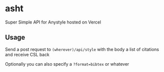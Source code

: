 # asht

Super Simple API for Anystyle hosted on Vercel

## Usage

Send a post request to `(wherever)/api/style` with the body a list of citations and receive CSL back

Optionally you can also specify a `?format=bibtex` or whatever